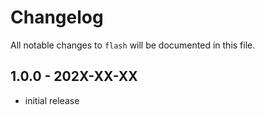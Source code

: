 # Changelog

All notable changes to `flash` will be documented in this file.

## 1.0.0 - 202X-XX-XX

- initial release
